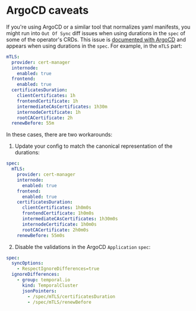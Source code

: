 # ArgoCD caveats

If you're using ArgoCD or a similar tool that normalizes yaml manifests, you might run into `Out Of Sync` diff issues when using durations in the `spec` of some of the operator's CRDs.  This issue is [documented with ArgoCD](https://github.com/argoproj/argo-cd/discussions/14229) and appears when using durations in the `spec`. For example, in the `mTLS` part:

```yaml
mTLS:
  provider: cert-manager
  internode:
    enabled: true
  frontend:
    enabled: true
  certificatesDuration:
    clientCertificates: 1h
    frontendCertificate: 1h
    intermediateCAsCertificates: 1h30m
    internodeCertificate: 1h
    rootCACertificate: 2h
  renewBefore: 55m
```

In these cases, there are two workarounds:

1. Update your config to match the canonical representation of the durations:
```yaml
spec:
  mTLS:
    provider: cert-manager
    internode:
      enabled: true
    frontend:
      enabled: true
    certificatesDuration:
      clientCertificates: 1h0m0s
      frontendCertificate: 1h0m0s
      intermediateCAsCertificates: 1h30m0s
      internodeCertificate: 1h0m0s
      rootCACertificate: 2h0m0s
    renewBefore: 55m0s
```
2. Disable the validations in the ArgoCD `Application` `spec`:
```yaml
spec:
  syncOptions:
    - RespectIgnoreDifferences=true
  ignoreDifferences:
    - group: temporal.io
      kind: TemporalCluster
      jsonPointers:
        - /spec/mTLS/certificatesDuration
        - /spec/mTLS/renewBefore
```
